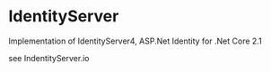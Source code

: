 # IdentityServer

Implementation of IdentityServer4, ASP.Net Identity for .Net Core 2.1

see IndentityServer.io
